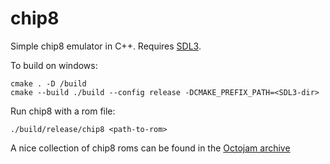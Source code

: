 # chip8
Simple chip8 emulator in C++. Requires [SDL3](https://github.com/libsdl-org/SDL/releases/tag/release-3.2.2).

To build on windows:
```
cmake . -D /build
cmake --build ./build --config release -DCMAKE_PREFIX_PATH=<SDL3-dir>
```

Run chip8 with a rom file:
```
./build/release/chip8 <path-to-rom>
```

A nice collection of chip8 roms can be found in the [Octojam archive](https://johnearnest.github.io/chip8Archive/)